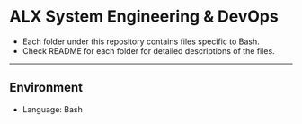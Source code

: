 # ALX System Engineering & DevOps

* Each folder under this repository contains files specific to Bash.
* Check README for each folder for detailed descriptions of the files.
---

## Environment
* Language: Bash
